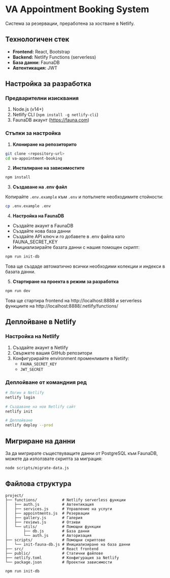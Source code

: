 # VA Appointment Booking System

Система за резервации, преработена за хостване в Netlify.

## Технологичен стек

- **Frontend:** React, Bootstrap
- **Backend:** Netlify Functions (serverless)
- **База данни:** FaunaDB
- **Автентикация:** JWT

## Настройка за разработка

### Предварителни изисквания

1. Node.js (v14+)
2. Netlify CLI (`npm install -g netlify-cli`)
3. FaunaDB акаунт (https://fauna.com)

### Стъпки за настройка

1. **Клониране на репозиторито**

```bash
git clone <repository-url>
cd va-appointment-booking
```

2. **Инсталиране на зависимостите**

```bash
npm install
```

3. **Създаване на .env файл**

Копирайте `.env.example` към `.env` и попълнете необходимите стойности:

```bash
cp .env.example .env
```

4. **Настройка на FaunaDB**

- Създайте акаунт в FaunaDB
- Създайте нова база данни
- Създайте API ключ и го добавете в .env файла като FAUNA_SECRET_KEY
- Инициализирайте базата данни с нашия помощен скрипт:

```bash
npm run init-db
```

Това ще създаде автоматично всички необходими колекции и индекси в базата данни.

5. **Стартиране на проекта в режим за разработка**

```bash
npm run dev
```

Това ще стартира frontend на http://localhost:8888 и serverless функциите на http://localhost:8888/.netlify/functions/

## Деплойване в Netlify

### Настройка на Netlify

1. Създайте акаунт в Netlify
2. Свържете вашия GitHub репозитори
3. Конфигурирайте environment променливите в Netlify:
   - `FAUNA_SECRET_KEY`
   - `JWT_SECRET`

### Деплойване от командния ред

```bash
# Логин в Netlify
netlify login

# Създаване на нов Netlify сайт
netlify init

# Деплойване
netlify deploy --prod
```

## Мигриране на данни

За да мигрирате съществуващите данни от PostgreSQL към FaunaDB, можете да използвате скрипта за миграция:

```bash
node scripts/migrate-data.js
```

## Файлова структура

```
project/
├── functions/           # Netlify serverless функции
│   ├── auth.js          # Автентикация
│   ├── services.js      # Управление на услуги
│   ├── appointments.js  # Резервации
│   ├── gallery.js       # Галерия
│   ├── reviews.js       # Отзиви
│   └── utils/           # Помощни функции
│       ├── db.js        # База данни
│       └── auth.js      # Авторизация
├── scripts/             # Помощни скриптове
│   └── init-fauna-db.js # Инициализиране на база данни
├── src/                 # React frontend
├── public/              # Статични файлове
├── netlify.toml         # Конфигурация за Netlify
└── package.json         # Проектни зависимости
```

```bash
npm run init-db
```
